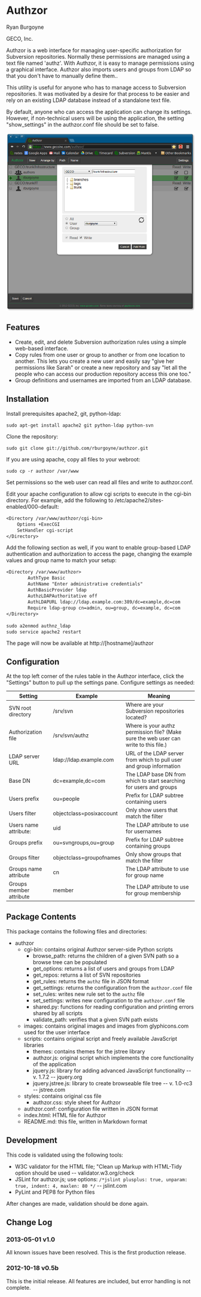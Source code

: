 # Authzor #

Ryan Burgoyne

GECO, Inc.

Authzor is a web interface for managing user-specific authorization for Subversion repositories. Normally these permissions are managed using a text file named 'authz'. With Authzor, it is easy to manage permissions using a graphical interface. Authzor also imports users and groups from LDAP so that you don't have to manually define them..

This utility is useful for anyone who has to manage access to Subversion repositories. It was motivated by a desire for that process to be easier and rely on an existing LDAP database instead of a standalone text file.

By default, anyone who can access the application can change its settings. However, if non-technical users will be using the application, the setting "show_settings" in the authzor.conf file should be set to false.

![Sample screenshot](screenshot.png)

## Features ##

  * Create, edit, and delete Subversion authorization rules using a simple web-based interface.
  * Copy rules from one user or group to another or from one location to another. This lets you create a new user and easily say "give her permissions like Sarah" or create a new repository and say "let all the people who can access our production repository access this one too."
  * Group definitions and usernames are imported from an LDAP database.

## Installation ##

Install prerequisites apache2, git, python-ldap:

    sudo apt-get install apache2 git python-ldap python-svn

Clone the repository:

    sudo git clone git://github.com/rburgoyne/authzor.git

If you are using apache, copy all files to your webroot:

    sudo cp -r authzor /var/www

Set permissions so the web user can read all files and write to authzor.conf.

Edit your apache configuration to allow cgi scripts to execute in the cgi-bin
directory. For example, add the following to 
/etc/apache2/sites-enabled/000-default:

    <Directory /var/www/authzor/cgi-bin>
	    Options +ExecCGI
        SetHandler cgi-script
    </Directory>

Add the following section as well, if you want to enable group-based LDAP 
authentication and authorization to access the page, changing the example 
values and group name to match your setup:

    <Directory /var/www/authzor>
            AuthType Basic
            AuthName "Enter administrative credentials"
            AuthBasicProvider ldap
            AuthzLDAPAuthoritative off
            AuthLDAPURL ldap://ldap.example.com:389/dc=example,dc=com
            Require ldap-group cn=admin, ou=group, dc=example, dc=com
    </Directory>

    sudo a2enmod authnz_ldap
    sudo service apache2 restart

The page will now be available at http://[hostname]/authzor

## Configuration ##

At the top left corner of the rules table in the Authzor interface, click the "Settings" button to pull up the settings pane. Configure settings as needed:

| Setting                  | Example                  | Meaning            |
| ------------------------ | ------------------------ | ------------------ |
| SVN root directory       | /srv/svn                 |  Where are your Subversion repositories located? |
| Authorization file       | /srv/svn/authz           | Where is your authz permission file? (Make sure the web user can write to this file.) |
| LDAP server URL          | ldap://ldap.example.com  | URL of the LDAP server from which to pull user and group information |
| Base DN                  | dc=example,dc=com        | The LDAP base DN from which to start searching for users and groups |
| Users prefix             | ou=people                | Prefix for LDAP subtree containing users |
| Users filter             | objectclass=posixaccount | Only show users that match the filter |
| Users name attribute:    | uid                      | The LDAP attribute to use for usernames |
| Groups prefix            | ou=svngroups,ou=group    | Prefix for LDAP subtree containing groups |
| Groups filter            | objectclass=groupofnames | Only show groups that match the filter |
| Groups name attribute    | cn                       | The LDAP attribute to use for group name |
| Groups member attribute  | member                   | The LDAP attribute to use for group membership |

## Package Contents ##

This package contains the following files and directories:

  * authzor
      * cgi-bin: contains original Authzor server-side Python scripts
          * browse_path: returns the children of a given SVN path so a browse tree can be populated
          * get_options: returns a list of users and groups from LDAP
          * get_repos: returns a list of SVN repositories
          * get_rules: returns the `authz` file in JSON format
          * get_settings: returns the configuration from the `authzor.conf` file
          * set_rules: writes new rule set to the `authz` file
          * set_settings: writes new configuration to the `authzor.conf` file
          * shared.py: functions for reading configuration and printing errors shared by all scripts
          * validate_path: verifies that a given SVN path exists
      * images: contains original images and images from glyphicons.com used for the user interface
      * scripts: contains original script and freely available JavaScript libraries
          * themes: contains themes for the jstree library
          * authzor.js: original script which implements the core functionality of the application
          * jquery.js: library for adding advanced JavaScript functionality -- v. 1.7.2 -- jquery.org
          * jquery.jstree.js: library to create browseable file tree -- v. 1.0-rc3 -- jstree.com
      * styles: contains original css file
          * authzor.css: style sheet for Authzor
      * authzor.conf: configuration file written in JSON format
      * index.html: HTML file for Authzor
      * README.md: this file, written in Markdown format

## Development ##

This code is validated using the following tools:

  * W3C validator for the HTML file; "Clean up Markup with HTML-Tidy option should be used -- validator.w3.org/check
  * JSLint for authzor.js; use options: `/*jslint plusplus: true, unparam: true, indent: 4, maxlen: 80 */` -- jslint.com
  * PyLint and PEP8 for Python files

After changes are made, validation should be done again.

## Change Log ##

### 2013-05-01 v1.0 ###

All known issues have been resolved. This is the first production release.

### 2012-10-18 v0.5b ###

This is the initial release. All features are included, but error handling is not complete.
